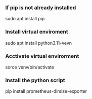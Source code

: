 ### If pip is not already installed
sudo apt install pip
### Install virtual enviroment 
sudo apt install python3.11-vevn
### Acctivate virtual envirorment
sorce venv/bin/activate
### Install the python script
pip install prometheus-dirsize-exporter
